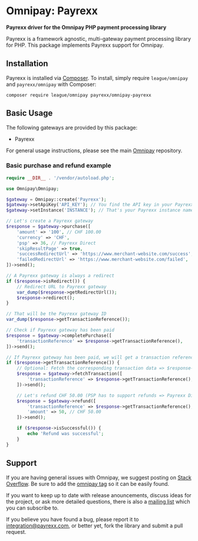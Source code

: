 # Omnipay: Payrexx

**Payrexx driver for the Omnipay PHP payment processing library**

Payrexx is a framework agnostic, multi-gateway payment processing library for PHP.
This package implements Payrexx support for Omnipay.

## Installation

Payrexx is installed via [Composer](http://getcomposer.org/). To install, simply require `league/omnipay` and `payrexx/omnipay` with Composer:

```
composer require league/omnipay payrexx/omnipay-payrexx
```


## Basic Usage

The following gateways are provided by this package:

* Payrexx

For general usage instructions, please see the main [Omnipay](https://github.com/thephpleague/omnipay)
repository.

### Basic purchase and refund example

```php
require __DIR__ . '/vendor/autoload.php';

use Omnipay\Omnipay;

$gateway = Omnipay::create('Payrexx');
$gateway->setApiKey('API_KEY'); // You find the API key in your Payrexx merchant backend
$gateway->setInstance('INSTANCE'); // That's your Payrexx instance name (INSTANCE.payrexx.com)

// Let's create a Payrexx gateway
$response = $gateway->purchase([
    'amount' => '100', // CHF 100.00
    'currency' => 'CHF',
    'psp' => 36, // Payrexx Direct
    'skipResultPage' => true,
    'successRedirectUrl' => 'https://www.merchant-website.com/success',
    'failedRedirectUrl' => 'https://www.merchant-website.com/failed',
])->send();

// A Payrexx gateway is always a redirect
if ($response->isRedirect()) {
    // Redirect URL to Payrexx gateway
    var_dump($response->getRedirectUrl());
    $response->redirect();
}

// That will be the Payrexx gateway ID
var_dump($response->getTransactionReference());

// Check if Payrexx gateway has been paid
$response = $gateway->completePurchase([
    'transactionReference' => $response->getTransactionReference(),
])->send();

// If Payrexx gateway has been paid, we will get a transaction reference (Payrexx transaction ID)
if ($response->getTransactionReference()) {
    // Optional: Fetch the corresponding transaction data => $response->getData()
    $response = $gateway->fetchTransaction([
        'transactionReference' => $response->getTransactionReference(),
    ])->send();

    // Let's refund CHF 50.00 (PSP has to support refunds => Payrexx Direct supports refunds)
    $response = $gateway->refund([
        'transactionReference' => $response->getTransactionReference(), // That's the Payrexx transaction ID as well
        'amount' => 50, // CHF 50.00
    ])->send();

    if ($response->isSuccessful()) {
        echo 'Refund was successful';
    }
}
```

## Support

If you are having general issues with Omnipay, we suggest posting on
[Stack Overflow](http://stackoverflow.com/). Be sure to add the
[omnipay tag](http://stackoverflow.com/questions/tagged/omnipay) so it can be easily found.

If you want to keep up to date with release anouncements, discuss ideas for the project,
or ask more detailed questions, there is also a [mailing list](https://groups.google.com/forum/#!forum/omnipay) which
you can subscribe to.

If you believe you have found a bug, please report it to integration@payrexx.com,
or better yet, fork the library and submit a pull request.
